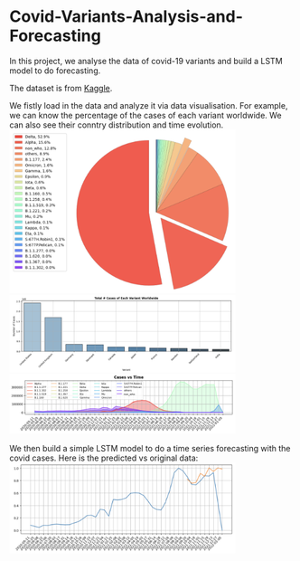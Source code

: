 # Covid-Variants-Analysis-and-Forecasting
In this project, we analyse the data of covid-19 variants and build a LSTM model to do forecasting.

The dataset is from [Kaggle](https://www.kaggle.com/yamqwe/omicron-covid19-variant-daily-cases).

We fistly load in the data and analyze it via data visualisation. For example, we can know the percentage of the cases of each variant worldwide. We can also see their conntry distribution and time evolution.
<img src="https://raw.githubusercontent.com/JiayuX/Covid-Variants-Analysis-and-Forecasting/main/pie.png" width="400"/>
<img src="https://raw.githubusercontent.com/JiayuX/Covid-Variants-Analysis-and-Forecasting/main/bar.png" width="400"/>
<img src="https://raw.githubusercontent.com/JiayuX/Covid-Variants-Analysis-and-Forecasting/main/area.png" width="400"/>

We then build a simple LSTM model to do a time series forecasting with the covid cases. Here is the predicted vs original data:
<img src="https://raw.githubusercontent.com/JiayuX/Covid-Variants-Analysis-and-Forecasting/main/predict.png" width="400"/>

